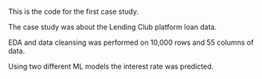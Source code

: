 This is the code for the first case study.

The case study was about the Lending Club platform loan data. 

EDA and data cleansing was performed on 10,000 rows and 55 columns of data.

Using two different ML models the interest rate was predicted.
